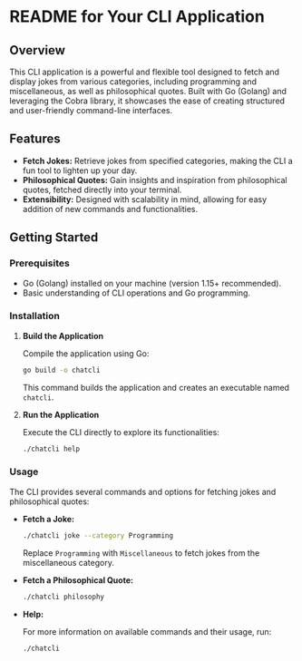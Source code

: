 # README for Your CLI Application

## Overview

This CLI application is a powerful and flexible tool designed to fetch and display jokes from various categories, including programming and miscellaneous, as well as philosophical quotes. Built with Go (Golang) and leveraging the Cobra library, it showcases the ease of creating structured and user-friendly command-line interfaces.

## Features

- **Fetch Jokes:** Retrieve jokes from specified categories, making the CLI a fun tool to lighten up your day.
- **Philosophical Quotes:** Gain insights and inspiration from philosophical quotes, fetched directly into your terminal.
- **Extensibility:** Designed with scalability in mind, allowing for easy addition of new commands and functionalities.

## Getting Started

### Prerequisites

- Go (Golang) installed on your machine (version 1.15+ recommended).
- Basic understanding of CLI operations and Go programming.

### Installation

1. **Build the Application**

   Compile the application using Go:

   ```sh
   go build -o chatcli
   ```

   This command builds the application and creates an executable named `chatcli`.

2. **Run the Application**

   Execute the CLI directly to explore its functionalities:

   ```sh
   ./chatcli help
   ```

### Usage

The CLI provides several commands and options for fetching jokes and philosophical quotes:

- **Fetch a Joke:**

  ```sh
  ./chatcli joke --category Programming
  ```

  Replace `Programming` with `Miscellaneous` to fetch jokes from the miscellaneous category.

- **Fetch a Philosophical Quote:**

  ```sh
  ./chatcli philosophy
  ```

- **Help:**

  For more information on available commands and their usage, run:

  ```sh
  ./chatcli
  ```
